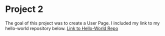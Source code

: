 # Project 2
The goal of this project was to create a User Page. I included my link to my hello-world repository below.
[Link to Hello-World Repo](https://github.com/madeleineusher/hello-world.git)
